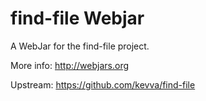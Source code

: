 find-file Webjar
===================

A WebJar for the find-file project.

More info: http://webjars.org

Upstream: https://github.com/kevva/find-file
